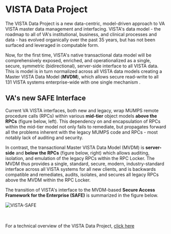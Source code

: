 # VISTA Data Project

The VISTA Data Project is a new data-centric, model-driven approach to VA VISTA master data management and interfacing.  VISTA's data model - the roadmap to all of VA's institutional, business, and clinical processes and data - has evolved organically over the past 35 years, but has not been surfaced and leveraged in computable form.  

Now, for the first time, VISTA's native transactional data model will be comprehensively exposed, enriched, and operationalized as a single, secure, symmetric (bidirectional), server-side interface to all VISTA data. This is model is in turn normalized across all VISTA data models creating a Master VISTA Data Model (__MVDM__), which allows secure read-write to all 131 VISTA systems enterprise-wide with one single mechanism .

##  VA's new SAFE Interface
Current VA VISTA interfaces, both new and legacy, wrap MUMPS remote procedure calls (RPCs) within various __mid-tier__ object models  __above the RPCs__ (figure below, left). This dependency on and encapsulation of RPCs within the mid-tier model not only fails to remediate, but propagates forward all the problems inherent with the legacy MUMPS code and RPCs - most notably lack of auditing and security.

In contrast, the transactional Master VISTA Data Model (MVDM) is __server-side__ and __below the RPCs__ (figure below, right) which allows auditing, isolation, and emulation of the legacy RPCs within the RPC Locker.  The MVDM thus provides a single, standard, secure, modern, industry-standard interface across all VISTA systems for all new clients, and is backwards compatible and remediates, audits, isolates, and secures all legacy RPCs above the MVDM within the RPC Locker.

The transition of VISTA's interface to the MVDM-based __Secure Access Framework for the Enterprise (SAFE)__ is summarized in the figure below.


![VISTA-SAFE](https://github.com/vistadataproject/documents/blob/master/images/VISTA-SAFE-10.png)
<br><br><br>

For a technical overview of the VISTA Data Project, [click here](https://github.com/vistadataproject/documents/tree/master/Background)


